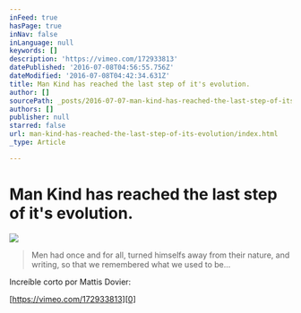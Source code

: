 ```yaml
---
inFeed: true
hasPage: true
inNav: false
inLanguage: null
keywords: []
description: 'https://vimeo.com/172933813'
datePublished: '2016-07-08T04:56:55.756Z'
dateModified: '2016-07-08T04:42:34.631Z'
title: Man Kind has reached the last step of it's evolution.
author: []
sourcePath: _posts/2016-07-07-man-kind-has-reached-the-last-step-of-its-evolution.md
authors: []
publisher: null
starred: false
url: man-kind-has-reached-the-last-step-of-its-evolution/index.html
_type: Article

---
```

# Man Kind has reached the last step of it's evolution.
![](https://the-grid-user-content.s3-us-west-2.amazonaws.com/46196f18-bdbf-4e53-8298-2d85c822e877.png)

> Men had once and for all, turned himselfs away from their nature, and writing, so that we remembered what we used to be... 

Increíble corto por Mattis Dovier:

[https://vimeo.com/172933813][0]

[0]: null